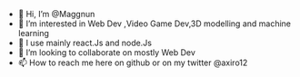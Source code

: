- 👋 Hi, I’m @Maggnun
- 👀 I’m interested in Web Dev ,Video Game Dev,3D modelling and machine learning 
- 🌱 I use mainly react.Js and node.Js
- 💞️ I’m looking to collaborate on mostly Web Dev 
- 📫 How to reach me here on github or on my twitter @axiro12

<!---
Maggnun/Maggnun is a ✨ special ✨ repository because its `README.md` (this file) appears on your GitHub profile.
You can click the Preview link to take a look at your changes.
--->
